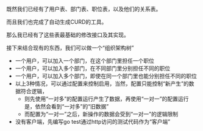 既然我们已经有了用户表、部门表、职位表，以及他们的关系表。

而且我们也完成了自动生成CURD的工具。

那么我已经有了这些表最基础的修改接口及其实现。

接下来结合现有的东西，我们可以做一个“组织架构树”

- 一个用户，可以加入一个部门，在这个部门里担任一个职位
- 一个用户，可以加入多个部门，在不同部门里分别担任不同的职位
- 一个用户，可以加入多个部门，即使在同一个部门里也能分别担任不同的职位
- 以上3种情况，可以通过配置来控制启用，当然，配置只能控制“新产生”的数据符合逻辑，
  - 则先使用“一对多”的配置运行产生了数据，再使用“一对一”的配置运行是，依然会看到“一对多”的“旧数据”
  - 而配置为“一对一”之后，新操作的数据会受到“一对一”的逻辑限制
- 没有客户端，先编写go test通过http访问的测试代码作为“客户端”

